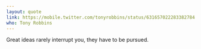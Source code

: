 ```yaml
---
layout: quote
link: https://mobile.twitter.com/tonyrobbins/status/631657022283382784
who: Tony Robbins
---
```

Great ideas rarely interrupt you, they have to be pursued.
